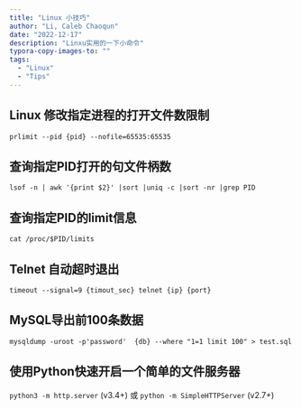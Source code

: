 ```yaml
---
title: "Linux 小技巧"
author: "Li, Caleb Chaoqun"
date: "2022-12-17"
description: "Linxu实用的一下小命令"
typora-copy-images-to: ""
tags:
  - "Linux"
  - "Tips"
---
```

## Linux 修改指定进程的打开文件数限制

`prlimit --pid {pid} --nofile=65535:65535`

## 查询指定PID打开的句文件柄数

`lsof -n | awk '{print $2}' |sort |uniq -c |sort -nr |grep PID`

## 查询指定PID的limit信息

`cat /proc/$PID/limits`

## Telnet 自动超时退出

`timeout --signal=9 {timout_sec} telnet {ip} {port}`

## MySQL导出前100条数据

`mysqldump -uroot -p'password'  {db} --where "1=1 limit 100" > test.sql`

## 使用Python快速开启一个简单的文件服务器

`python3 -m http.server` (v3.4+) 或 `python -m SimpleHTTPServer` (v2.7+)
